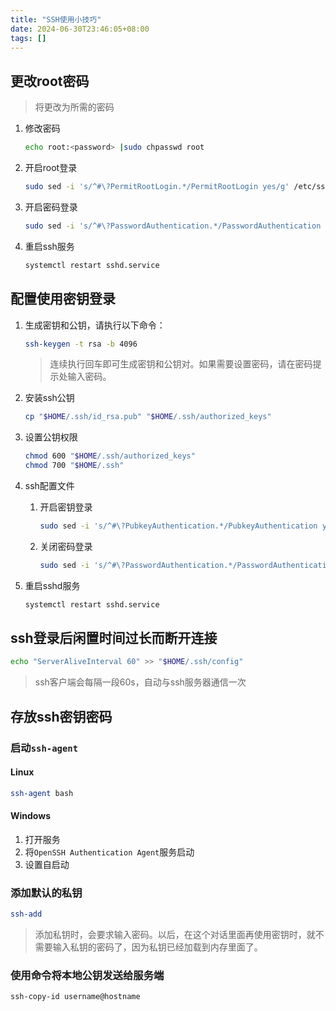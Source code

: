 ```yaml
---
title: "SSH使用小技巧"
date: 2024-06-30T23:46:05+08:00
tags: []
---
```


## 更改root密码

> 将<password>更改为所需的密码

1. 修改密码

    ```bash
    echo root:<password> |sudo chpasswd root
    ```
2. 开启root登录

    ```bash
    sudo sed -i 's/^#\?PermitRootLogin.*/PermitRootLogin yes/g' /etc/ssh/sshd_config;
    ```
3. 开启密码登录

    ```bash
    sudo sed -i 's/^#\?PasswordAuthentication.*/PasswordAuthentication yes/g' /etc/ssh/sshd_config;
    ```
4. 重启ssh服务

    ```bash
    systemctl restart sshd.service
    ```

## 配置使用密钥登录

1. 生成密钥和公钥，请执行以下命令：

    ```bash
    ssh-keygen -t rsa -b 4096 
    ```

   > 连续执行回车即可生成密钥和公钥对。如果需要设置密码，请在密码提示处输入密码。

2. 安装ssh公钥

    ```bash
    cp "$HOME/.ssh/id_rsa.pub" "$HOME/.ssh/authorized_keys"
    ```
3. 设置公钥权限

    ```bash
    chmod 600 "$HOME/.ssh/authorized_keys"
    chmod 700 "$HOME/.ssh"
    ```
4. ssh配置文件

   1. 开启密钥登录

       ```bash
       sudo sed -i 's/^#\?PubkeyAuthentication.*/PubkeyAuthentication yes/g' /etc/ssh/sshd_config
       ```
   2. 关闭密码登录

       ```bash
       sudo sed -i 's/^#\?PasswordAuthentication.*/PasswordAuthentication no/g' /etc/ssh/sshd_config  
       ```
5. 重启sshd服务

    ```bash
    systemctl restart sshd.service
    ```

## ssh登录后闲置时间过长而断开连接

```bash
echo "ServerAliveInterval 60" >> "$HOME/.ssh/config"
```

> ssh客户端会每隔一段60s，自动与ssh服务器通信一次

## 存放ssh密钥密码

### 启动`ssh-agent`

#### Linux

```bash
ssh-agent bash
```

#### Windows

1. 打开服务
2. 将`OpenSSH Authentication Agent`服务启动
3. 设置自启动

### 添加默认的私钥

```bash
ssh-add
```

> 添加私钥时，会要求输入密码。以后，在这个对话里面再使用密钥时，就不需要输入私钥的密码了，因为私钥已经加载到内存里面了。

### 使用命令将本地公钥发送给服务端

```bash
ssh-copy-id username@hostname
```